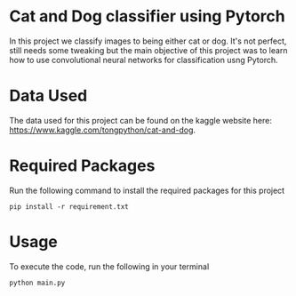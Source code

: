 # Cat and Dog classifier using Pytorch

In this project we classify images to being either cat or dog. It's not perfect, 
still needs some tweaking but the main objective of this project was to learn how to use convolutional neural networks for classification usng Pytorch.

# Data Used

The data used for this project can be found on the kaggle website here:  https://www.kaggle.com/tongpython/cat-and-dog.

# Required Packages

Run the following command to install the required packages for this project

`pip install -r requirement.txt`

# Usage
To execute the code, run the following in your terminal

`python main.py`



